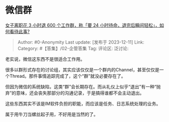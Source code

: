 # 微信群
[女子离职花 3 小时退 600 个工作群，称「要 24 小时待命，退完后瞬间轻松」，如何看待此事?](https://www.zhihu.com/question/634194746/answer/3321548919)

> Author: #0-Anonymity
> Last update: [发布于 2023-12-11]
> Link:
> Category: #【答集】/02-企管答集 
> Tag:
> 评论区:
> 泛讨论:

老实说，微信这东西不是很适合工作用。

很多以群形式存在的讨论组，其实应该仅仅是一个群内的Channel，甚至仅仅是一个Thread。那件事情追踪完成了，这个“群”就没必要存在了。

但因为微信的系统缺陷，这类“群”会长期存在。而从礼仪上似乎“退出”有一种“抛弃”的意味，还会丧失那部分的沟通记录，于是搞得谁都不会主动退出。

这些东西其实不该是IM软件负担的职能，而应该是任务、日志系统处理的业务。

属于用牛刀当螺丝起子用，不好用是当然的了。
